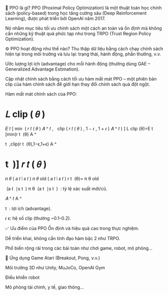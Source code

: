 🎯 PPO là gì?
PPO (Proximal Policy Optimization) là một thuật toán học chính sách (policy-based) trong học tăng cường sâu (Deep Reinforcement Learning), được phát triển bởi OpenAI năm 2017.

Nó nhằm mục tiêu tối ưu chính sách một cách an toàn và ổn định mà không cần những kỹ thuật quá phức tạp như trong TRPO (Trust Region Policy Optimization).

⚙️ PPO hoạt động như thế nào?
Thu thập dữ liệu bằng cách chạy chính sách hiện tại trong môi trường và lưu lại: trạng thái, hành động, phần thưởng, v.v.

Ước lượng lợi ích (advantage) cho mỗi hành động (thường dùng GAE – Generalized Advantage Estimation).

Cập nhật chính sách bằng cách tối ưu hàm mất mát PPO – một phiên bản clip của hàm chính sách để giới hạn thay đổi chính sách quá đột ngột.

Hàm mất mát chính sách của PPO:

𝐿
clip
(
𝜃
)
=
𝐸
𝑡
[
min
⁡
(
𝑟
𝑡
(
𝜃
)
𝐴
^
𝑡
,
  
clip
(
𝑟
𝑡
(
𝜃
)
,
1
−
𝜖
,
1
+
𝜖
)
𝐴
^
𝑡
)
]
L 
clip
 (θ)=E 
t
​
 [min(r 
t
​
 (θ) 
A
^
  
t
​
 ,clip(r 
t
​
 (θ),1−ϵ,1+ϵ) 
A
^
  
t
​
 )]
𝑟
𝑡
(
𝜃
)
=
𝜋
𝜃
(
𝑎
𝑡
∣
𝑠
𝑡
)
𝜋
𝜃
old
(
𝑎
𝑡
∣
𝑠
𝑡
)
r 
t
​
 (θ)= 
π 
θ 
old
​
 
​
 (a 
t
​
 ∣s 
t
​
 )
π 
θ
​
 (a 
t
​
 ∣s 
t
​
 )
​
 : tỷ lệ xác suất mới/cũ.

𝐴
^
𝑡
A
^
  
t
​
 : lợi ích (advantage).

𝜖
ϵ: hệ số clip (thường ~0.1–0.2).

✅ Ưu điểm của PPO
Ổn định và hiệu quả cao trong thực nghiệm.

Dễ triển khai, không cần tính đạo hàm bậc 2 như TRPO.

Phổ biến rộng rãi trong các bài toán như chơi game, robot, mô phỏng…

📌 Ứng dụng
Game Atari (Breakout, Pong, v.v.)

Môi trường 3D như Unity, MuJoCo, OpenAI Gym

Điều khiển robot

Mô phỏng tài chính, y tế, giao thông...
